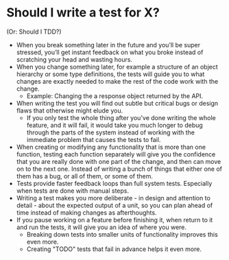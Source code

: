 # Should I write a test for X?

(Or: Should I TDD?)

* When you break something later in the future and you’ll be super stressed, you’ll get instant feedback on what you broke instead of scratching your head and wasting hours.
* When you change something later, for example a structure of an object hierarchy or some type definitions, the tests will guide you to what changes are exactly needed to make the rest of the code work with the change.
  * Example: Changing the a response object returned by the API.
* When writing the test you will find out subtle but critical bugs or design flaws that otherwise might elude you.
  * If you only test the whole thing after you've done writing the whole feature, and it will fail, it would take you much longer to debug through the parts of the system instead of working with the immediate problem that causes the tests to fail.
* When creating or modifying any functionality that is more than one function, testing each function separately will give you the confidence that you are really done with one part of the change, and then can move on to the next one. Instead of writing a bunch of things that either one of them has a bug, or all of them, or some of them.
* Tests provide faster feedback loops than full system tests. Especially when tests are done with manual steps.
* Writing a test makes you more deliberate - in design and attention to detail - about the expected output of a unit, so you can plan ahead of time instead of making changes as afterthoughts.
* If you pause working on a feature before finishing it, when return to it and run the tests, it will give you an idea of where you were.
  * Breaking down tests into smaller units of functionality improves this even more.
  * Creating "TODO" tests that fail in advance helps it even more.
